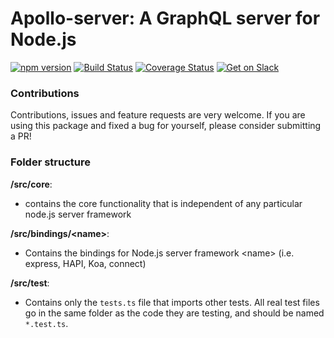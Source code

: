 # Apollo-server: A GraphQL server for Node.js

[![npm version](https://badge.fury.io/js/apollo-server.svg)](https://badge.fury.io/js/apollo-server)
[![Build Status](https://travis-ci.org/apollostack/apollo-server.svg?branch=master)](https://travis-ci.org/apollostack/apollo-server)
[![Coverage Status](https://coveralls.io/repos/github/apollostack/apollo-server/badge.svg?branch=master)](https://coveralls.io/github/apollostack/apollo-server?branch=master)
[![Get on Slack](http://slack.apollostack.com/badge.svg)](http://slack.apollostack.com/)


### Contributions

Contributions, issues and feature requests are very welcome. If you are using this package and fixed a bug for yourself, please consider submitting a PR!

### Folder structure

**/src/core**:
- contains the core functionality that is independent of any particular node.js server framework

**/src/bindings/\<name\>**:
- Contains the bindings for Node.js server framework \<name\> (i.e. express, HAPI, Koa, connect)

**/src/test**:
- Contains only the `tests.ts` file that imports other tests. All real test files go in the same folder as the code they are testing, and should be named `*.test.ts`.
